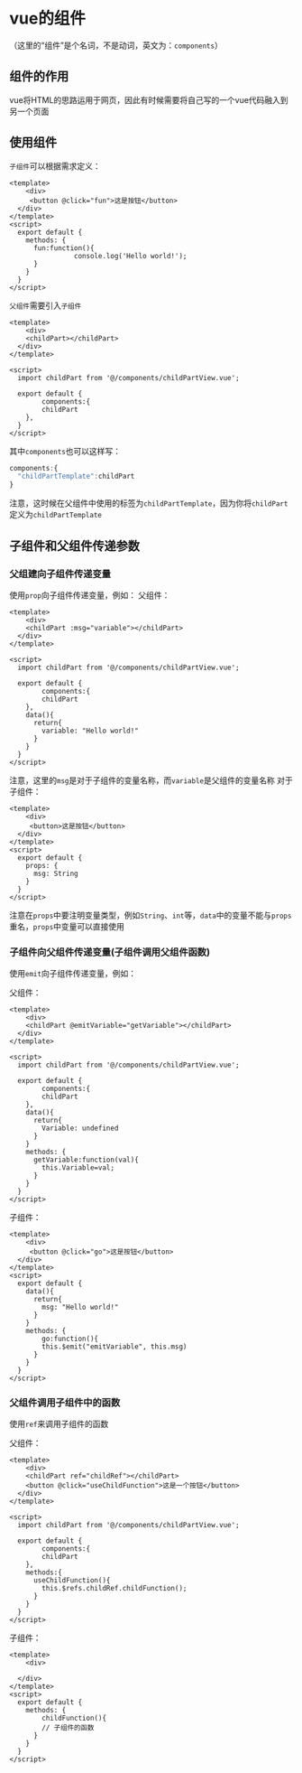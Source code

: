 # vue的组件

（这里的“组件”是个名词，不是动词，英文为：`components`）

## 组件的作用

vue将HTML的思路运用于网页，因此有时候需要将自己写的一个vue代码融入到另一个页面

## 使用组件

`子组件`可以根据需求定义：

```vue
<template>
	<div>
     <button @click="fun">这是按钮</button>
  </div>
</template>
<script>
  export default {
    methods: {
      fun:function(){
				console.log('Hello world!');
      }
    }
  }
</script>
```

`父组件`需要引入`子组件`

```vue
<template>
	<div>
    <childPart></childPart>
  </div>
</template>

<script>
  import childPart from '@/components/childPartView.vue';
  
  export default {
		components:{
        childPart
    },
  }
</script>
```

其中`components`也可以这样写：

```js
components:{
  "childPartTemplate":childPart
}
```

注意，这时候在父组件中使用的标签为`childPartTemplate`，因为你将`childPart`定义为`childPartTemplate`

## 子组件和父组件传递参数

### 父组建向子组件传递变量

使用`prop`向子组件传递变量，例如：
父组件：

```vue
<template>
	<div>
    <childPart :msg="variable"></childPart>
  </div>
</template>

<script>
  import childPart from '@/components/childPartView.vue';
  
  export default {
		components:{
        childPart
    },
    data(){
      return{
        variable: "Hello world!"
      }
    }
  }
</script>
```

注意，这里的`msg`是对于子组件的变量名称，而`variable`是父组件的变量名称
对于子组件：

```vue
<template>
	<div>
     <button>这是按钮</button>
  </div>
</template>
<script>
  export default {
    props: {
      msg: String
    }
  }
</script>
```

注意在`props`中要注明变量类型，例如`String`、`int`等，`data`中的变量不能与`props`重名，`props`中变量可以直接使用

### 子组件向父组件传递变量(子组件调用父组件函数)

使用`emit`向子组件传递变量，例如：

父组件：
```vue
<template>
	<div>
    <childPart @emitVariable="getVariable"></childPart>
  </div>
</template>

<script>
  import childPart from '@/components/childPartView.vue';
  
  export default {
		components:{
        childPart
    },
    data(){
      return{
        Variable: undefined
      }
    }
    methods: {
      getVariable:function(val){
        this.Variable=val;
      }
    }
  }
</script>
```

子组件：
```vue
<template>
	<div>
     <button @click="go">这是按钮</button>
  </div>
</template>
<script>
  export default {
    data(){
      return{
        msg: "Hello world!"
      }
    }
    methods: {
    	go:function(){
        this.$emit("emitVariable", this.msg)
      }
  	}
  }
</script>
```

### 父组件调用子组件中的函数

使用`ref`来调用子组件的函数

父组件：

```vue
<template>
	<div>
    <childPart ref="childRef"></childPart>
    <button @click="useChildFunction">这是一个按钮</button>
  </div>
</template>

<script>
  import childPart from '@/components/childPartView.vue';
  
  export default {
		components:{
        childPart
    },
    methods:{
      useChildFunction(){
        this.$refs.childRef.childFunction();
      }
    }
  }
</script>
```

子组件：

```vue
<template>
	<div>
     
  </div>
</template>
<script>
  export default {
    methods: {
    	childFunction(){
        // 子组件的函数
      }
  	}
  }
</script>
```

